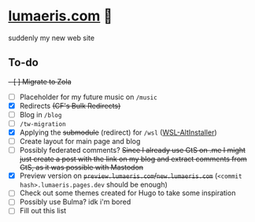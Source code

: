 # [lumaeris.com](https://lumaeris.com/) 🌟

suddenly my new web site

## To-do

~~- [ ] Migrate to Zola~~
- [ ] Placeholder for my future music on `/music`
- [x] Redirects ~~(CF's Bulk Redirects)~~
- [ ] Blog in `/blog`
- [ ] `/tw-migration`
- [x] Applying the ~~submodule~~ (redirect) for `/wsl` ([WSL-AltInstaller](https://github.com/Lumaeris/WSL-AltInstaller))
- [ ] Create layout for main page and blog
- [ ] Possibly federated comments? ~~Since I already use GtS on .me I might just create a post with the link on my blog and extract comments from GtS, as it was possible with Mastodon~~ 
- [x] Preview version on ~~`preview.lumaeris.com`/`new.lumaeris.com`~~ (`<commit hash>.lumaeris.pages.dev` should be enough)
- [ ] Check out some themes created for Hugo to take some inspiration
- [ ] Possibly use Bulma? idk i'm bored
- [ ] Fill out this list
